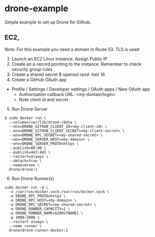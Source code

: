 # drone-example

Simple example to set up Drone for Github. 

## EC2, 

Note: For this example you need a domain in Route 53. TLS is used

1. Launch an EC2 Linux instance. Assign Public IP
2. Create an a-record pointing to the instance. Remember to check security group rules
3. Create a shared secret
$ openssl rand -hex 16
4. Create a GitHub OAuth app
- Profile / Settings / Developer settings / OAuth apps / New OAuth app 
  - Authorization callback URL: <my-domain/login>
  - Note client id and secret
5. Run Drone Server
```
$ sudo docker run \
  --volume=/var/lib/drone:/data \
  --env=DRONE_GITHUB_CLIENT_ID=<my-client-id> \
  --env=DRONE_GITHUB_CLIENT_SECRET=<my-client-secret> \
  --env=DRONE_RPC_SECRET=<my-shared-secret> \
  --env=DRONE_SERVER_HOST=<my-domain> \
  --env=DRONE_SERVER_PROTO=https \
  --publish=80:80 \
  --publish=443:443 \
  --restart=always \
  --detach=true \
  --name=drone \
  drone/drone:1
```

6. Run Drone Runner(s)
```
sudo docker run -d \
  -v /var/run/docker.sock:/var/run/docker.sock \
  -e DRONE_RPC_PROTO=https \
  -e DRONE_RPC_HOST=<my-domain> \
  -e DRONE_RPC_SECRET=<my-shared-secret> \
  -e DRONE_RUNNER_CAPACITY=1 \
  -e DRONE_RUNNER_NAME=${HOSTNAME} \
  -p 3000:3000 \
  --restart always \
  --name runner \
  drone/drone-runner-docker:1
```
